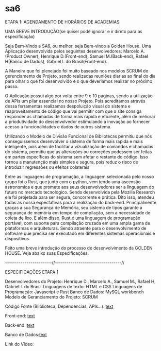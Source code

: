 # sa6

ETAPA 1: AGENDAMENTO DE HORÁRIOS DE ACADEMIAS

UMA BREVE INTRODUÇÃO(se quiser pode ignorar e ir direto para as especificação)

Seja Bem-Vindo a SA6, ou melhor, seja Bem-vindo a Golden House. Uma Aplicação desenvolvida pelos seguintes desenvolvedores: Marcelo A.(Product Owner), Henrique D.(Front-end), Samuel M.(Back-end), Rafael H(Banco de Dados), Gabriel I. do Brasil(Front-end).

A Maneira que foi plenejado foi muito baseado nos modelos SCRUM de gerenciamento de Projeto, sendo realizadas reuniões diarias ao final do dia para olhar o que foi desenvolvido e o que deveriamos realizar no próximo passo.

O Aplicação possui algo por volta entre 9 e 10 paginas, sendo  a utilização de APIs  um pilar essencial no nosso Projeto. Pois acreditamos através dessa ferramentas realizamos despoluição visual do sistema e reaproveitamento de código que vai permitir com que o site consiga responder as chamadas de forma mais rapida e eficiente, além de mehorar a priodutividade do dessenvolvedor estimulando a inovação ao fornecer acesso a funcionalidades e dados de outros sistema.

Utilizando o Modelo de Divisão Funcional de Bibliotecas permitiu que nós conseguissemos desenvolver o sistema de forma mais rapida e mais inteligente, pois além de facilitar a vizualização de comandos e chamadas do sistema, permitiu que as alterações ou correções podessem ser feitas em partes específicas do sistema sem afetar o restante do código. Isso tornou a manutenção mais simples e segura, pois reduz o risco de introduzir regressões ou efeitos colaterais

Entre as linguagens de programação, a linguagem selecionada pelo nosso grupo foi o Rust, que junto com o python, vem tendo uma ascensão astronomica e que promete aos seus desenvolvedores ser a linguagem do futuro no mercado tecnologico. Sendo desenvolvida pela Mozilla Research ela foi projetada para ser segura, concorrente e prática. Dito isso, atendeu todas as nossa expectativas para a realização do back-end. Principalmente graças a sua Segurança de Memória, seu sistema de tipos  garante a segurança de memória em tempo de compilação, sem a necessidade de coleta de lixo. E além disso, Rust é uma linguagem de programação portável, com suporte para compilação cruzada em uma ampla gama de plataformas e arquiteturas. Sendo atraente para o desenvolvimento de software que precisa ser executado em diferentes sistemas operacionais e dispositivos.


Feito uma breve introdução do processo de desenvolvimento da GOLDEN HOUSE. Veja abaixo suas Especificações.

------------------------//----------------------------------//

ESPECIFICAÇÕES ETAPA 1

Desenvolvedores do Projeto: Henrique D., Marcelo A., Samuel M., Rafael H, Gabriel I. do Brasil
Linguagens de texto: HTML e CSS
Linguagens de Programação: Javascript e Rust
Banco de Dados: MySQL workbench
Modelo de Geranciamento do Projeto: SCRUM

Código Fonte (Bliblioteca, Dependencias, APIs...): [text](https://github.com/192el/sa6.git)

Front-end: [text](https://github.com/192el/sa6/tree/main/Frontend)

Back-end: [text](https://github.com/192el/sa6/tree/main/Backend)

Banco de Dados:[text](https://github.com/192el/sa6/tree/main/Database)

Link do Vídeo:  






